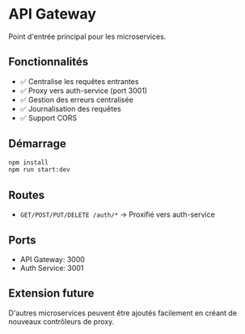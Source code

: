 # API Gateway

Point d'entrée principal pour les microservices.

## Fonctionnalités

- ✅ Centralise les requêtes entrantes
- ✅ Proxy vers auth-service (port 3001)
- ✅ Gestion des erreurs centralisée
- ✅ Journalisation des requêtes
- ✅ Support CORS

## Démarrage

```bash
npm install
npm run start:dev
```

## Routes

- `GET/POST/PUT/DELETE /auth/*` → Proxifié vers auth-service

## Ports

- API Gateway: 3000
- Auth Service: 3001

## Extension future

D'autres microservices peuvent être ajoutés facilement en créant de nouveaux contrôleurs de proxy.
